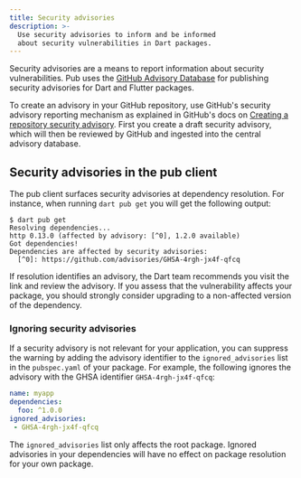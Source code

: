 ```yaml
---
title: Security advisories
description: >-
  Use security advisories to inform and be informed
  about security vulnerabilities in Dart packages.
---
```


Security advisories are a means to report information about security
vulnerabilities. Pub uses the [GitHub Advisory Database][]
for publishing security advisories for Dart and Flutter packages. 

To create an advisory in your GitHub repository, use
GitHub's security advisory reporting mechanism as
explained in GitHub's docs on [Creating a repository security advisory][].
First you create a draft security advisory, which will then be reviewed by
GitHub and ingested into the central advisory database.

[GitHub Advisory Database]: https://github.com/advisories
[Creating a repository security advisory]: https://docs.github.com/code-security/security-advisories/working-with-repository-security-advisories/creating-a-repository-security-advisory

## Security advisories in the pub client

The pub client surfaces security advisories at dependency resolution.
For instance, when running `dart pub get` you will get the following output:

```terminal
$ dart pub get
Resolving dependencies...
http 0.13.0 (affected by advisory: [^0], 1.2.0 available)
Got dependencies!
Dependencies are affected by security advisories:
  [^0]: https://github.com/advisories/GHSA-4rgh-jx4f-qfcq
```

If resolution identifies an advisory, the Dart team recommends you
visit the link and review the advisory.
If you assess that the vulnerability affects your package, you
should strongly consider upgrading to a non-affected version of the dependency.


### Ignoring security advisories

If a security advisory is not relevant for your application,
you can suppress the warning by adding the advisory identifier to
the `ignored_advisories` list in the `pubspec.yaml` of your package.
For example, the following ignores the advisory
with the GHSA identifier `GHSA-4rgh-jx4f-qfcq`:

```yaml
name: myapp
dependencies:
  foo: ^1.0.0
ignored_advisories:
 - GHSA-4rgh-jx4f-qfcq
```

The `ignored_advisories` list only affects the root package. Ignored
advisories in your dependencies will have no effect on package resolution
for your own package.
